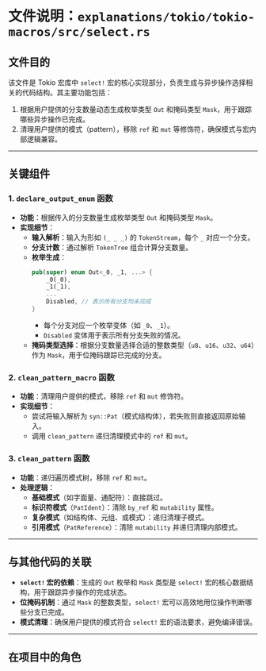 # 文件说明：`explanations/tokio/tokio-macros/src/select.rs`

## **文件目的**  
该文件是 Tokio 宏库中 `select!` 宏的核心实现部分，负责生成与异步操作选择相关的代码结构。其主要功能包括：
1. 根据用户提供的分支数量动态生成枚举类型 `Out` 和掩码类型 `Mask`，用于跟踪哪些异步操作已完成。
2. 清理用户提供的模式（pattern），移除 `ref` 和 `mut` 等修饰符，确保模式与宏内部逻辑兼容。

---

## **关键组件**

### **1. `declare_output_enum` 函数**
- **功能**：根据传入的分支数量生成枚举类型 `Out` 和掩码类型 `Mask`。
- **实现细节**：
  - **输入解析**：输入为形如 `(_ _ _)` 的 `TokenStream`，每个 `_` 对应一个分支。
  - **分支计数**：通过解析 `TokenTree` 组合计算分支数量。
  - **枚举生成**：
    ```rust
    pub(super) enum Out<_0, _1, ...> {
        _0(_0),
        _1(_1),
        ...
        Disabled, // 表示所有分支均未完成
    }
    ```
    - 每个分支对应一个枚举变体（如 `_0`、`_1`）。
    - `Disabled` 变体用于表示所有分支失败的情况。
  - **掩码类型选择**：根据分支数量选择合适的整数类型（`u8`、`u16`、`u32`、`u64`）作为 `Mask`，用于位掩码跟踪已完成的分支。

### **2. `clean_pattern_macro` 函数**
- **功能**：清理用户提供的模式，移除 `ref` 和 `mut` 修饰符。
- **实现细节**：
  - 尝试将输入解析为 `syn::Pat`（模式结构体），若失败则直接返回原始输入。
  - 调用 `clean_pattern` 递归清理模式中的 `ref` 和 `mut`。

### **3. `clean_pattern` 函数**
- **功能**：递归遍历模式树，移除 `ref` 和 `mut`。
- **处理逻辑**：
  - **基础模式**（如字面量、通配符）：直接跳过。
  - **标识符模式**（`PatIdent`）：清除 `by_ref` 和 `mutability` 属性。
  - **复杂模式**（如结构体、元组、或模式）：递归清理子模式。
  - **引用模式**（`PatReference`）：清除 `mutability` 并递归清理内部模式。

---

## **与其他代码的关联**
- **`select!` 宏的依赖**：生成的 `Out` 枚举和 `Mask` 类型是 `select!` 宏的核心数据结构，用于跟踪异步操作的完成状态。
- **位掩码机制**：通过 `Mask` 的整数类型，`select!` 宏可以高效地用位操作判断哪些分支已完成。
- **模式清理**：确保用户提供的模式符合 `select!` 宏的语法要求，避免编译错误。

---

## **在项目中的角色**